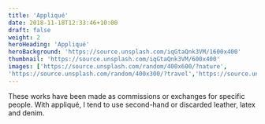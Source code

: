 ```yaml
---
title: 'Appliqué'
date: 2018-11-18T12:33:46+10:00
draft: false
weight: 2
heroHeading: 'Appliqué'
heroBackground: 'https://source.unsplash.com/iqGtaQnk3VM/1600x400'
thumbnail: 'https://source.unsplash.com/iqGtaQnk3VM/600x400'
images: ['https://source.unsplash.com/random/400x600/?nature', 
'https://source.unsplash.com/random/400x300/?travel','https://source.unsplash.com/random/400x300/?architecture','https://source.unsplash.com/random/400x600/?buildings','https://source.unsplash.com/random/400x300/?city','https://source.unsplash.com/random/400x600/?business']
---
```


These works have been made as commissions or exchanges for specific people. With appliqué, I tend to use second-hand or discarded leather, latex and denim. 
